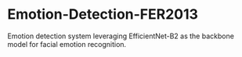 # Emotion-Detection-FER2013
Emotion detection system leveraging EfficientNet-B2 as the backbone model for facial emotion recognition. 

